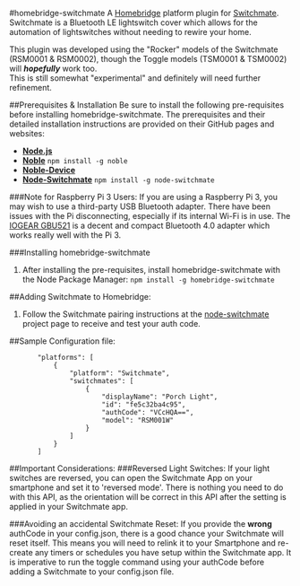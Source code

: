 #homebridge-switchmateA [Homebridge](https://github.com/nfarina/homebridge) platform plugin for [Switchmate](http://www.myswitchmate.com).  Switchmate is a Bluetooth LE lightswitch cover which allows for the automation of lightswitches without needing to rewire your home.This plugin was developed using the "Rocker" models of the Switchmate (RSM0001 & RSM0002), though the Toggle models (TSM0001 & TSM0002)  will ***hopefully*** work too.   This is still somewhat "experimental" and definitely will need further refinement.##Prerequisites & InstallationBe sure to install the following pre-requisites before installing homebridge-switchmate.  The prerequisites and their detailed installation instructions are provided on their GitHub pages and websites:* **[Node.js](https://nodejs.org)*** **[Noble](https://github.com/sandeepmistry/noble#prerequisites)** ```npm install -g noble```* **[Noble-Device](https://github.com/sandeepmistry/noble-device#prerequisites)*** **[Node-Switchmate](https://github.com/emmcc/node-switchmate#readme)** ```npm install -g node-switchmate```###Note for Raspberry Pi 3 Users:If you are using a Raspberry Pi 3, you may wish to use a third-party USB Bluetooth adapter.  There have been issues with the Pi disconnecting, especially if its internal Wi-Fi is in use.  The [IOGEAR GBU521](https://www.amazon.com/dp/B007GFX0PY/) is a decent and compact Bluetooth 4.0 adapter which works really well with the Pi 3.###Installing homebridge-switchmate1. After installing the pre-requisites, install homebridge-switchmate with the Node Package Manager: ```npm install -g homebridge-switchmate```##Adding Switchmate to Homebridge:1. Follow the Switchmate pairing instructions at the [node-switchmate](https://github.com/emmcc/node-switchmate#readme) project page to receive and test your auth code.##Sample Configuration file: ```        "platforms": [            {                "platform": "Switchmate",                "switchmates": [                    {                        "displayName": "Porch Light",                        "id": "fe5c32ba4c95",                        "authCode": "VCcHQA==",                        "model": "RSM001W"                    }                ]            }        ]
 ```


##Important Considerations:###Reversed Light Switches:If your light switches are reversed, you can open the Switchmate App on your smartphone and set it to 'reversed mode'. There is nothing you need to do with this API, as the orientation will be correct in this API after the setting is applied in your Switchmate app.###Avoiding an accidental Switchmate Reset:If you provide the **wrong** authCode in your config.json, there is a good chance your Switchmate will reset itself.  This means you will need to relink it to your Smartphone and re-create any timers or schedules you have setup within the Switchmate app.It is imperative to run the toggle command using your authCode before adding a Switchmate to your config.json file.